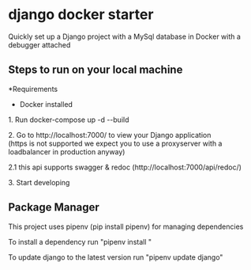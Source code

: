 # django docker starter

Quickly set up a Django project with a MySql database in Docker with a debugger attached <br>

<h2>Steps to run on your local machine</h2>
<p>*Requirements </p>
<ul>
  <li>Docker installed</li>
</ul>
<p>1. Run docker-compose up -d --build</p>
<p>2. Go to http://localhost:7000/ to view your Django application <br/> (https is not supported we expect you to use a proxyserver with a loadbalancer in production anyway)</p>
<p>2.1 this api supports swagger & redoc (http://localhost:7000/api/redoc/)</p>
<p>3. Start developing</p>


<h2>Package Manager</h2>
<p>This project uses pipenv (pip install pipenv) for managing dependencies
<p>To install a dependency run "pipenv install <package>"
<p>To update django to the latest version run "pipenv update django"</p>


